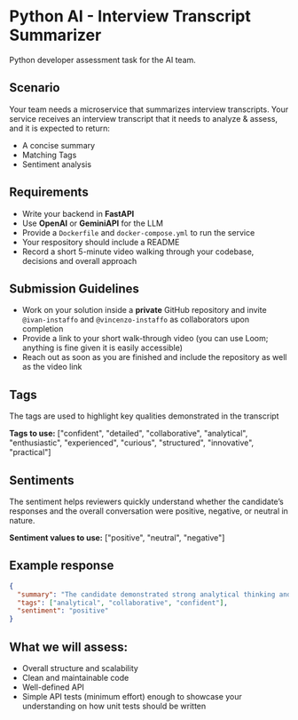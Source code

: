 # Python AI - Interview Transcript Summarizer

Python developer assessment task for the AI team.

## Scenario

Your team needs a microservice that summarizes interview transcripts. Your service receives an interview transcript that it needs to analyze & assess, and it is expected to return:

- A concise summary
- Matching Tags
- Sentiment analysis

## Requirements

- Write your backend in **FastAPI**
- Use **OpenAI** or **GeminiAPI** for the LLM
- Provide a `Dockerfile` and `docker-compose.yml` to run the service
- Your respository should include a README
- Record a short 5-minute video walking through your codebase, decisions and overall approach

## Submission Guidelines

- Work on your solution inside a **private** GitHub repository and invite `@ivan-instaffo` and `@vincenzo-instaffo` as collaborators upon completion
- Provide a link to your short walk-through video (you can use Loom; anything is fine given it is easily accessible)
- Reach out as soon as you are finished and include the repository as well as the video link

## Tags

The tags are used to highlight key qualities demonstrated in the transcript

**Tags to use:** ["confident", "detailed", "collaborative", "analytical", "enthusiastic", "experienced", "curious", "structured", "innovative", "practical"]

## Sentiments

The sentiment helps reviewers quickly understand whether the candidate’s responses and the overall conversation were positive, negative, or neutral in nature.

**Sentiment values to use:** ["positive", "neutral", "negative"]

## Example response

```json
{
  "summary": "The candidate demonstrated strong analytical thinking and was able to break down complex problems effectively. Collaboration skills were evident throughout the interview.",
  "tags": ["analytical", "collaborative", "confident"],
  "sentiment": "positive"
}
```

## What we will assess:

- Overall structure and scalability
- Clean and maintainable code
- Well-defined API
- Simple API tests (minimum effort) enough to showcase your understanding on how unit tests should be written